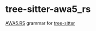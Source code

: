 # tree-sitter-awa5_rs

[AWA5.RS](https://github.com/liraymond04/awa5_rs) grammar for [tree-sitter](https://github.com/tree-sitter/tree-sitter)
